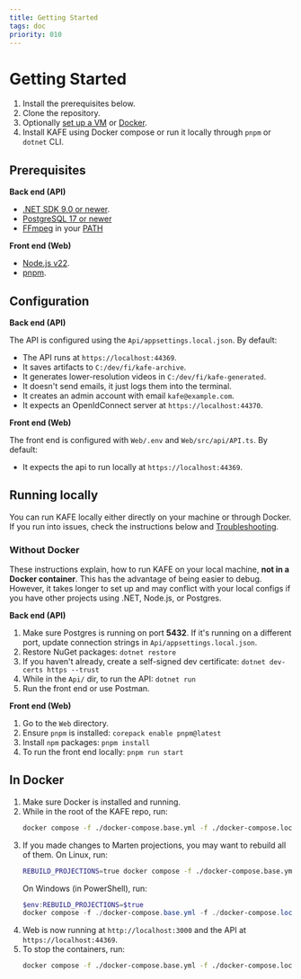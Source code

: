 ```yaml
---
title: Getting Started
tags: doc
priority: 010
---
```


# Getting Started

1. Install the prerequisites below.
1. Clone the repository.
2. Optionally [set up a VM](./vm-setup) or [Docker](https://www.docker.com/).
3. Install KAFE using Docker compose or run it locally through `pnpm` or `dotnet` CLI.


## Prerequisites

**Back end (API)**

* [.NET SDK 9.0 or newer](https://dotnet.microsoft.com/en-us/download).
* [PostgreSQL 17 or newer](https://www.postgresql.org/)
* [FFmpeg](https://ffmpeg.org/) in your [PATH](https://en.wikipedia.org/wiki/PATH_(variable))

**Front end (Web)**

* [Node.js v22](https://nodejs.org/en/download/package-manager).
* [pnpm](https://pnpm.io/).


## Configuration

**Back end (API)**

The API is configured using the `Api/appsettings.local.json`.
By default:

- The API runs at `https://localhost:44369`.
- It saves artifacts to `C:/dev/fi/kafe-archive`.
- It generates lower-resolution videos in `C:/dev/fi/kafe-generated`.
- It doesn't send emails, it just logs them into the terminal.
- It creates an admin account with email `kafe@example.com`.
- It expects an OpenIdConnect server at `https://localhost:44370`.

**Front end (Web)**

The front end is configured with `Web/.env` and `Web/src/api/API.ts`.
By default:

- It expects the api to run locally at `https://localhost:44369`.


## Running locally

You can run KAFE locally either directly on your machine or through Docker.
If you run into issues, check the instructions below and [Troubleshooting](./troubleshooting.md).

### Without Docker

These instructions explain, how to run KAFE on your local machine, **not in a Docker container**.
This has the advantage of being easier to debug.
However, it takes longer to set up and may conflict with your local configs if you have other projects using .NET, Node.js, or Postgres.

**Back end (API)**

1. Make sure Postgres is running on port **5432**.
   If it's running on a different port, update connection strings in `Api/appsettings.local.json`.
2. Restore NuGet packages: `dotnet restore`
3. If you haven't already, create a self-signed dev certificate: `dotnet dev-certs https --trust`
4. While in the `Api/` dir, to run the API: `dotnet run`
5. Run the front end or use Postman.

**Front end (Web)**

1. Go to the `Web` directory.
2. Ensure `pnpm` is installed: `corepack enable pnpm@latest`
3. Install `npm` packages: `pnpm install`
4. To run the front end locally: `pnpm run start`


## In Docker

1. Make sure Docker is installed and running.
2. While in the root of the KAFE repo, run:
   ```bash
   docker compose -f ./docker-compose.base.yml -f ./docker-compose.local.yml up
   ```
3. If you made changes to Marten projections, you may want to rebuild all of them.
   On Linux, run:
   ```bash
   REBUILD_PROJECTIONS=true docker compose -f ./docker-compose.base.yml -f ./docker-compose.local.yml up
   ```
   On Windows (in PowerShell), run:
   ```powershell
   $env:REBUILD_PROJECTIONS=$true
   docker compose -f ./docker-compose.base.yml -f ./docker-compose.local.yml up
   ```
4. Web is now running at `http://localhost:3000` and the API at `https://localhost:44369`.
5. To stop the containers, run:
   ```bash
   docker compose -f ./docker-compose.base.yml -f ./docker-compose.local.yml down
   ```
